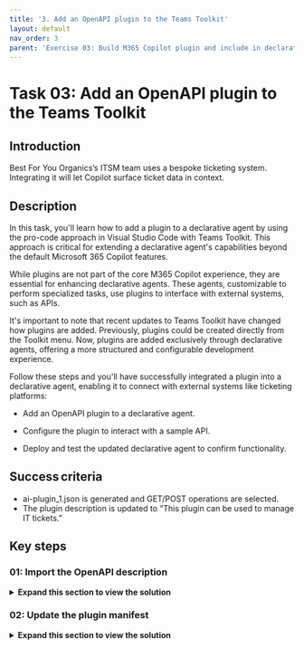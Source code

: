 ```yaml
---
title: '3. Add an OpenAPI plugin to the Teams Toolkit'
layout: default
nav_order: 3
parent: 'Exercise 03: Build M365 Copilot plugin and include in declarative agent'
---
```


# Task 03: Add an OpenAPI plugin to the Teams Toolkit 

## Introduction
Best For You Organics’s ITSM team uses a bespoke ticketing system. Integrating it will let Copilot surface ticket data in context.

## Description
In this task, you'll learn how to add a plugin to a declarative agent by using the pro-code approach in Visual Studio Code with Teams Toolkit. This approach is critical for extending a declarative agent's capabilities beyond the default Microsoft 365 Copilot features. 

 
While plugins are not part of the core M365 Copilot experience, they are essential for enhancing declarative agents. These agents, customizable to perform specialized tasks, use plugins to interface with external systems, such as APIs. 

 
It's important to note that recent updates to Teams Toolkit have changed how plugins are added. Previously, plugins could be created directly from the Toolkit menu. Now, plugins are added exclusively through declarative agents, offering a more structured and configurable development experience. 

 
Follow these steps and you'll have successfully integrated a plugin into a declarative agent, enabling it to connect with external systems like ticketing platforms: 
 
 - Add an OpenAPI plugin to a declarative agent. 

 - Configure the plugin to interact with a sample API. 

 - Deploy and test the updated declarative agent to confirm functionality. 

## Success criteria

 - ai-plugin_1.json is generated and GET/POST operations are selected.
 - The plugin description is updated to “This plugin can be used to manage IT tickets.”

## Key steps

### 01: Import the OpenAPI description

 <details markdown="block"> 
  <summary><strong>Expand this section to view the solution</strong></summary> 


1. Open Visual Studio Code. 

 
1. In Visual Studio Code, in the left pane, select **EXPLORER**. You should see the files for the agent you created in Exercise 2 Task 3.

     
1. Expand the **appPackage** node and then select **declarativeCopilot**. 

    ![vqrhqo7a.jpg](../../media/vqrhqo7a.jpg)
 
1. In the left pane, select **Microsoft 365 Agents Toolkit**. 

 
1. In the left pane, expand the **DEVELOPMENT** node.

3. Select **Add Action** and then select **Start with an OpenAPI Description Document**. 

    ![2eqqsz9j.jpg](../../media/2eqqsz9j.jpg)
 
1. Select **Enter OpenAPI Description Document Location or Open File**. 

1. In the **OpenAPI Description Document** field, enter the following URL and select **Enter**.  

    ``` 
    https://ticket-copilot.azurewebsites.net/api/swagger.json 
    ``` 

    {: .warning }
    > After you press **Enter**, Visual Studio Code will validate the connection. You may see an error about an incompatible connection. This indicates that the API is not currently reachable. 
    >
    > ![euq2or31.jpg](../../media/euq2or31.jpg)
    >
    > If you see this error, you have two options:
    >
    > - Instead of entering the URL for the API you can browse to **C:\Users\Admin\Downloads\TicketApi\swagger.json** and use the sample Swagger file. If you use this option, in Task 4 you will not be able to successfully test the agent after publishing it.
    > - Coaches or learners can deploy the API to Azure and share the URL with others. In the @lab.VirtualMachine(CLIENT01).SelectLink VM, In the **Downloads\TicketAPI** folder, read **How to deploy TicketAPI.txt** for more information.

    ![grt0aeaq.jpg](../../media/grt0aeaq.jpg)

1. Select the **GET** and **POST** options and then select **OK**.  This allows Copilot to interact with GET and POST operations.

    ![ipgefhca.jpg](../../media/ipgefhca.jpg)

1. Select **manifest.json** from the dropdown list. 

    ![56f9dg2m.jpg](../../media/56f9dg2m.jpg)

1. Review the informational pop-up window and then select **Add** to finalize adding the plugin. 

    {: .note }
    > The **ai-plugin_1.json** file appears in the **appPackage** folder. 
    >
    > ![5jxh9xbg.jpg](../../media/5jxh9xbg.jpg)

</details>

### 02: Update the plugin manifest

<details markdown="block"> 
  <summary><strong>Expand this section to view the solution</strong></summary> 

1. Open the **ai-plugin_1.json** file.  

1. Locate line 5 in the code. Modify the **description_for_human** field by adding the following description: 

    ```description_for_human-wrap-nocolor
    This plugin can be used to manage IT tickets. 
    ``` 
    ![ihmef73c.jpg](../../media/ihmef73c.jpg)

1. Review the **GetTickets** section of the code (lines 32-43) for details about how the plugin supports retrieving tickets and creating new tickets.  

    {: .note }
    > The Adaptive Card definition shows how ticket information is displayed. 

1. Scroll down to the **runtimes** section (lines 45-59) and review the code. You can see that the plugin implements the **OpenAPI** specification. 

    {: .note }
    > This specification is included in the project files so that Copilot can understand how the API works. You can find it in: \appPackage\apiSpecificationFile\openapi_1.json 

1. Save changes to the file and then close the file.

</details>